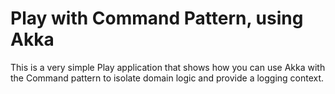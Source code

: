# Play with Command Pattern, using Akka

This is a very simple Play application that shows how you can use Akka with the Command pattern to isolate domain logic and provide a logging context.

